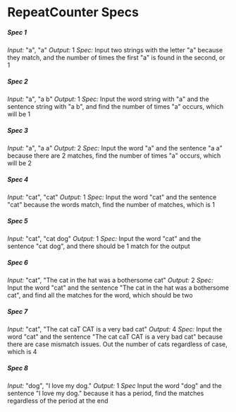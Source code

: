 # RepeatCounter Specs

##### Spec 1

*Input:* "a", "a"
*Output:* 1
*Spec:* Input two strings with the letter "a" because they match, and the number of times the first "a" is found in the second, or 1

##### Spec 2

*Input:* "a", "a b"
*Output:* 1
*Spec:* Input the word string with "a" and the sentence string with "a b", and find the number of times "a" occurs, which will be 1

##### Spec 3

*Input:* "a", "a a"
*Output:* 2
*Spec:* Input the word "a" and the sentence "a a" because there are 2 matches, find the number of times "a" occurs, which will be 2

##### Spec 4

*Input:* "cat", "cat"
*Output:* 1
*Spec:* Input the word "cat" and the sentence "cat" because the words match, find the number of matches, which is 1

##### Spec 5

*Input:* "cat", "cat dog"
*Output:* 1
*Spec:* Input the word "cat" and the sentence "cat dog", and there should be 1 match for the output

##### Spec 6

*Input:* "cat", "The cat in the hat was a bothersome cat"
*Output:* 2
*Spec:* Input the word "cat" and the sentence "The cat in the hat was a bothersome cat", and find all the matches for the word, which should be two

##### Spec 7

*Input:* "cat", "The cat caT CAT is a very bad cat"
*Output:* 4
*Spec:* Input the word "cat" and the sentence "The cat caT CAT is a very bad cat" because there are case mismatch issues. Out the number of cats regardless of case, which is 4

##### Spec 8

*Input:* "dog", "I love my dog."
*Output:* 1
*Spec* Input the word "dog" and the sentence "I love my dog." because it has a period, find the matches regardless of the period at the end
